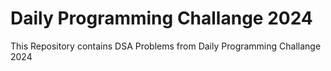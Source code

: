 # Daily Programming Challange 2024
This Repository contains DSA Problems from Daily Programming Challange 2024
